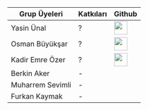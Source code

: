 


| Grup Üyeleri    | Katkıları | Github | 
|-----------------|-----------|--------|
| Yasin Ünal      | ? | [<image style="width:30px" src="https://github.githubassets.com/images/modules/logos_page/GitHub-Mark.png">](https://github.com/Pilestin) | 
| Osman Büyükşar  | ? | [<image style="width:30px" src="https://github.githubassets.com/images/modules/logos_page/GitHub-Mark.png">](https://github.com/OsmanBuyuksar) |   
| Kadir Emre Özer | ? | [<image style="width:30px" src="https://github.githubassets.com/images/modules/logos_page/GitHub-Mark.png">](https://github.com/logaritmabir)  |  
| Berkin Aker      | -  |    |   
| Muharrem Sevimli | -  |    |   
| Furkan Kaymak    | -  |    |   
  
